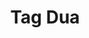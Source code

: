 ---
layout: archive-categories
title: Tag Dua
slug: tag-2
category: kategori-2
menu: false
order: 2
---